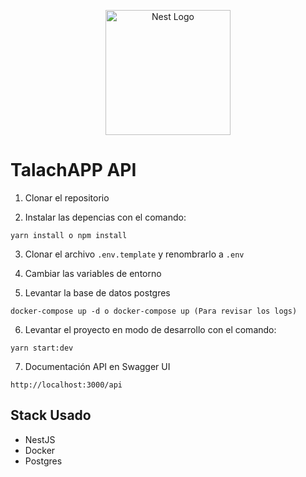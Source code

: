<p align="center">
  <a href="http://nestjs.com/" target="blank"><img src="https://nestjs.com/img/logo-small.svg" width="200" alt="Nest Logo" /></a>
</p>

# TalachAPP API

1. Clonar el repositorio

2. Instalar las depencias con el comando:

```
yarn install o npm install
```

3. Clonar el archivo `.env.template` y renombrarlo a `.env`

4. Cambiar las variables de entorno

5. Levantar la base de datos postgres

```
docker-compose up -d o docker-compose up (Para revisar los logs)
```

6. Levantar el proyecto en modo de desarrollo con el comando:

```
yarn start:dev
```

7. Documentación API en Swagger UI

```
http://localhost:3000/api
```

## Stack Usado

- NestJS
- Docker
- Postgres
